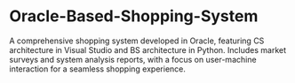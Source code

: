 # Oracle-Based-Shopping-System
A comprehensive shopping system developed in Oracle, featuring CS architecture in Visual Studio and BS architecture in Python. Includes market surveys and system analysis reports, with a focus on user-machine interaction for a seamless shopping experience.
